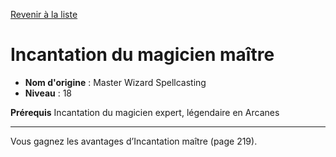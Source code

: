 [Revenir à la liste](..)

# Incantation du magicien maître

 * **Nom d'origine** : Master Wizard Spellcasting
 * **Niveau** : 18


<p><strong>Prérequis</strong> Incantation du magicien expert, légendaire en Arcanes</p>
<hr>
<p>Vous gagnez les avantages d’Incantation maître (page 219).</p>